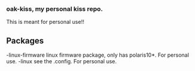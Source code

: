### oak-kiss, my personal kiss repo.
This is meant for personal use!!


## Packages
  -linux-firmware linux firmware package, only has polaris10*. For personal use.
  -linux see the .config. For personal use.
